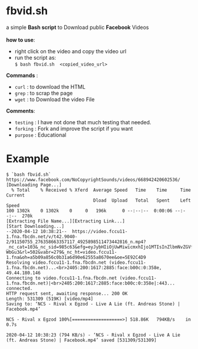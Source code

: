 # fbvid.sh
a simple __Bash script__ to Download public __Facebook__ Videos
<br><br>
__how to use__:<br>
* right click on the video and copy the video url
* run the script as: <br>`$ bash fbvid.sh  <copied_video_url>` 

__Commands__ :<br>
* `curl` : to download the HTML
* `grep` : to scrap the page
* `wget` : to Download the video File

__Comments__:<br>
* `testing` : I have not done that much testing that needed. 
* `forking` : Fork and improve the script if you want
* `purpose` : Educational

# Example
```console
$ `bash fbvid.sh` https://www.facebook.com/NoCopyrightSounds/videos/668942420602536/
[Downloading Page...]
  % Total    % Received % Xferd  Average Speed   Time    Time     Time  Current
                                 Dload  Upload   Total   Spent    Left  Speed
100 1302k    0 1302k    0     0   196k      0 --:--:--  0:00:06 --:--:--  270k
[Extracting File Name...][Extracting Link...]
[Start Downloading...]
--2020-04-12 10:38:21--  https://video.fccu11-1.fna.fbcdn.net/v/t42.9040-2/91150755_276358663357117_4925898511473442816_n.mp4?_nc_cat=103&_nc_sid=985c63&efg=eyJybHIiOjUwMiwicmxhIjo1MTIsInZlbmNvZGVfdGFnIjoic3ZlX3NkIn0%3D&_nc_ohc=XjkCcqGj95IAX-WbGu3&rl=502&vabr=279&_nc_ht=video.fccu11-1.fna&oh=a5b09a856c0b31a6d90e62555a8670ee&oe=5E92C4D9
Resolving video.fccu11-1.fna.fbcdn.net (video.fccu11-1.fna.fbcdn.net)...<br>2405:200:1617:2885:face:b00c:0:358e, 49.44.180.146
Connecting to video.fccu11-1.fna.fbcdn.net (video.fccu11-1.fna.fbcdn.net)|<br>2405:200:1617:2885:face:b00c:0:358e|:443... connected.
HTTP request sent, awaiting response... 200 OK
Length: 531309 (519K) [video/mp4]
Saving to: ‘NCS - Rival x Egzod - Live A Lie (ft. Andreas Stone) | Facebook.mp4’

NCS - Rival x Egzod 100%[===================>] 518.86K   794KB/s    in 0.7s    

2020-04-12 10:38:23 (794 KB/s) - ‘NCS - Rival x Egzod - Live A Lie (ft. Andreas Stone) | Facebook.mp4’ saved [531309/531309]
 ```

